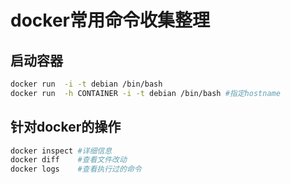 # docker常用命令收集整理

## 启动容器

```bash
docker run  -i -t debian /bin/bash
docker run  -h CONTAINER -i -t debian /bin/bash #指定hostname
```

## 针对docker的操作

```bash
docker inspect #详细信息
docker diff    #查看文件改动
docker logs    #查看执行过的命令
